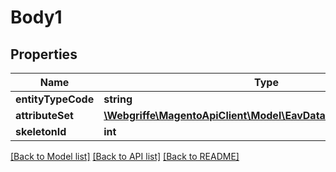 # Body1

## Properties
Name | Type | Description | Notes
------------ | ------------- | ------------- | -------------
**entityTypeCode** | **string** |  | 
**attributeSet** | [**\Webgriffe\MagentoApiClient\Model\EavDataAttributeSetInterface**](EavDataAttributeSetInterface.md) |  | 
**skeletonId** | **int** |  | 

[[Back to Model list]](../README.md#documentation-for-models) [[Back to API list]](../README.md#documentation-for-api-endpoints) [[Back to README]](../README.md)



